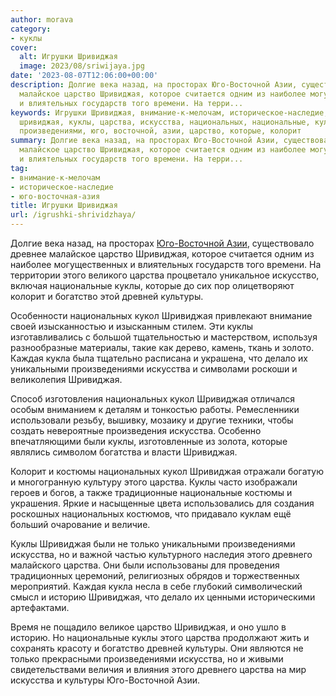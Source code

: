 ```yaml
---
author: morava
category:
- куклы
cover:
  alt: Игрушки Шривиджая
  image: 2023/08/sriwijaya.jpg
date: '2023-08-07T12:06:00+00:00'
description: Долгие века назад, на просторах Юго-Восточной Азии, существовало древнее
  малайское царство Шривиджая, которое считается одним из наиболее могущественных
  и влиятельных государств того времени. На терри...
keywords: Игрушки Шривиджая, внимание-к-мелочам, историческое-наследие, юго-восточная-азия,
  шривиджая, куклы, царства, искусства, национальных, национальные, культуры, кукол,
  произведениями, юго, восточной, азии, царство, которые, колорит
summary: Долгие века назад, на просторах Юго-Восточной Азии, существовало древнее
  малайское царство Шривиджая, которое считается одним из наиболее могущественных
  и влиятельных государств того времени. На терри...
tag:
- внимание-к-мелочам
- историческое-наследие
- юго-восточная-азия
title: Игрушки Шривиджая
url: /igrushki-shrividzhaya/
---
```


Долгие века назад, на просторах [Юго-Восточной Азии](https://www.adora.ru/igrushki-singapura/359/), существовало древнее малайское царство Шривиджая, которое считается одним из наиболее могущественных и влиятельных государств того времени. На территории этого великого царства процветало уникальное искусство, включая национальные куклы, которые до сих пор олицетворяют колорит и богатство этой древней культуры.

Особенности национальных кукол Шривиджая привлекают внимание своей изысканностью и изысканным стилем. Эти куклы изготавливались с большой тщательностью и мастерством, используя разнообразные материалы, такие как дерево, камень, ткань и золото. Каждая кукла была тщательно расписана и украшена, что делало их уникальными произведениями искусства и символами роскоши и великолепия Шривиджая.

Способ изготовления национальных кукол Шривиджая отличался особым вниманием к деталям и тонкостью работы. Ремесленники использовали резьбу, вышивку, мозаику и другие техники, чтобы создать невероятные произведения искусства. Особенно впечатляющими были куклы, изготовленные из золота, которые являлись символом богатства и власти Шривиджая.

Колорит и костюмы национальных кукол Шривиджая отражали богатую и многогранную культуру этого царства. Куклы часто изображали героев и богов, а также традиционные национальные костюмы и украшения. Яркие и насыщенные цвета использовались для создания роскошных национальных костюмов, что придавало куклам ещё больший очарование и величие.

Куклы Шривиджая были не только уникальными произведениями искусства, но и важной частью культурного наследия этого древнего малайского царства. Они были использованы для проведения традиционных церемоний, религиозных обрядов и торжественных мероприятий. Каждая кукла несла в себе глубокий символический смысл и историю Шривиджая, что делало их ценными историческими артефактами.

Время не пощадило великое царство Шривиджая, и оно ушло в историю. Но национальные куклы этого царства продолжают жить и сохранять красоту и богатство древней культуры. Они являются не только прекрасными произведениями искусства, но и живыми свидетельствами величия и влияния этого древнего царства на мир искусства и культуры Юго-Восточной Азии.
